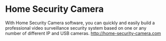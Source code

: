 # Home Security Camera
With Home Security Camera software, you can quickly and easily build a professional video surveillance security system based on one or any number of different IP and USB cameras.
http://home-security-camera.com
